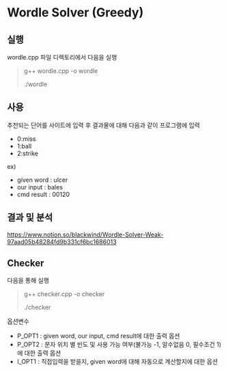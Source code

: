 # Wordle Solver (Greedy)
## 실행
wordle.cpp 파일 디렉토리에서 다음을 실행
> g++ wordle.cpp -o wordle
> 
> ./wordle
## 사용
추천되는 단어를 사이트에 입력 후 결과물에 대해 다음과 같이 프로그램에 입력
- 0:miss
- 1:ball
- 2:strike
>
ex)
- given word : ulcer
- our input  : bales
- cmd result : 00120
## 결과 및 분석
https://www.notion.so/blackwind/Wordle-Solver-Weak-97aad05b48284fd9b331cf6bc1686013
## Checker
다음을 통해 실행
> g++ checker.cpp -o checker
> 
> ./checker
> 
옵션변수
- P_OPT1 : given word, our input, cmd result에 대한 출력 옵션
- P_OPT2 : 문자 위치 별 빈도 및 사용 가능 여부(불가능 -1, 알수없음 0, 필수조건 1)에 대한 출력 옵션
- I_OPT1 : 직접입력을 받을지, given word에 대해 자동으로 계산할지에 대한 옵션
